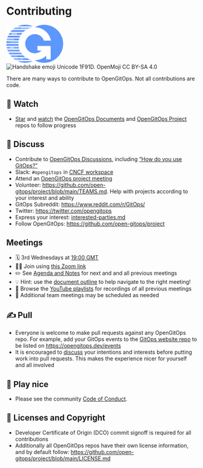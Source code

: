 # Contributing

<!-- markdownlint-disable MD033 -->
<p><img src="https://raw.githubusercontent.com/cncf/artwork/master/projects/opengitops/icon/color/opengitops-icon-color.svg" alt="OpenGitOps logo icon color" width="150" valign="middle">
<img src="https://openmoji.org/data/color/svg/1F91D.svg" alt="Handshake emoji Unicode 1F91D. OpenMoji CC BY-SA 4.0" width="150" valign="middle"></p>

There are many ways to contribute to OpenGitOps.
Not all contributions are code.

## 👀 Watch

- [Star](https://docs.github.com/en/github/getting-started-with-github/exploring-projects-on-github/saving-repositories-with-stars) and [watch](https://docs.github.com/en/github/managing-subscriptions-and-notifications-on-github/setting-up-notifications/configuring-notifications) the [OpenGitOps Documents](https://github.com/open-gitops/documents) and [OpenGitOps Project](https://github.com/open-gitops/project) repos to follow progress

## 💬 Discuss

- Contribute to [OpenGitOps Discussions](https://github.com/open-gitops/project/discussions), including [“How do you use GitOps?”](https://github.com/open-gitops/project/discussions/25)
- Slack: `#opengitops` in [CNCF workspace](https://slack.cncf.io/)
- Attend an [OpenGitOps project meeting](#meetings)
- Volunteer: <https://github.com/open-gitops/project/blob/main/TEAMS.md>. Help with projects according to your interest and ability
- GitOps Subreddit: <https://www.reddit.com/r/GitOps/>
- Twitter: <https://twitter.com/opengitops>
- Express your interest: [interested-parties.md](https://github.com/open-gitops/project/blob/main/interested-parties.md)
- Follow OpenGitOps: <https://github.com/open-gitops/project>

## Meetings

- 🗓 3rd Wednesdays at [19:00 GMT](https://greenwichmeantime.com/time-gadgets/time-zone-converter/)
- 👩‍💻 Join using [this Zoom link](https://zoom.us/j/93779536510?pwd=TEFzbGRzREI3MVlkZmluemVkMEhHdz09)
- ✏️ See [Agenda and Notes](https://docs.google.com/document/d/1hxifmCdOV5_FbKloDJRWZQHq0ge-trXJKF-BgV4wHVk/) for next and and all previous meetings
- 💡 Hint: use the [document outline](https://support.google.com/docs/answer/6367684) to help navigate to the right meeting!
- 📼 Browse the [YouTube playlists](https://www.youtube.com/channel/UCI6iqYuuI4gZuOCZaks5i1g/playlists) for recordings of all previous meetings
- 📧 Additional team meetings may be scheduled as needed

## ✍️ Pull

- Everyone is welcome to make pull requests against any OpenGitOps repo.
  For example, add your GitOps events to the [GitOps website repo](https://github.com/open-gitops/website) to be listed on <https://opengitops.dev/events>
- It is encouraged to [discuss](#discuss) your intentions and interests before putting work into pull requests.
  This makes the experience nicer for yourself and all involved

## 🦄 Play nice

- Please see the community [Code of Conduct](./CODE_OF_CONDUCT.md).

## 📑 Licenses and Copyright

- Developer Certificate of Origin (DCO) commit signoff is required for all contributions
- Additionally all OpenGitOps repos have their own license information, and by default follow:
<https://github.com/open-gitops/project/blob/main/LICENSE.md>
